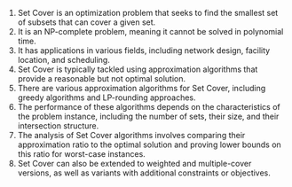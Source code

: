 

1. Set Cover is an optimization problem that seeks to find the smallest set of subsets that can cover a given set.
2. It is an NP-complete problem, meaning it cannot be solved in polynomial time.
3. It has applications in various fields, including network design, facility location, and scheduling.
4. Set Cover is typically tackled using approximation algorithms that provide a reasonable but not optimal solution.
5. There are various approximation algorithms for Set Cover, including greedy algorithms and LP-rounding approaches.
6. The performance of these algorithms depends on the characteristics of the problem instance, including the number of sets, their size, and their intersection structure.
7. The analysis of Set Cover algorithms involves comparing their approximation ratio to the optimal solution and proving lower bounds on this ratio for worst-case instances.
8. Set Cover can also be extended to weighted and multiple-cover versions, as well as variants with additional constraints or objectives.
